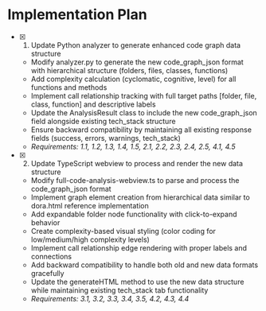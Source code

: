 # Implementation Plan

- [x] 1. Update Python analyzer to generate enhanced code graph data structure

  - Modify analyzer.py to generate the new code_graph_json format with hierarchical structure (folders, files, classes, functions)
  - Add complexity calculation (cyclomatic, cognitive, level) for all functions and methods
  - Implement call relationship tracking with full target paths [folder, file, class, function] and descriptive labels
  - Update the AnalysisResult class to include the new code_graph_json field alongside existing tech_stack structure
  - Ensure backward compatibility by maintaining all existing response fields (success, errors, warnings, tech_stack)
  - _Requirements: 1.1, 1.2, 1.3, 1.4, 1.5, 2.1, 2.2, 2.3, 2.4, 2.5, 4.1, 4.5_

- [x] 2. Update TypeScript webview to process and render the new data structure
  - Modify full-code-analysis-webview.ts to parse and process the code_graph_json format
  - Implement graph element creation from hierarchical data similar to dora.html reference implementation
  - Add expandable folder node functionality with click-to-expand behavior
  - Create complexity-based visual styling (color coding for low/medium/high complexity levels)
  - Implement call relationship edge rendering with proper labels and connections
  - Add backward compatibility to handle both old and new data formats gracefully
  - Update the generateHTML method to use the new data structure while maintaining existing tech_stack tab functionality
  - _Requirements: 3.1, 3.2, 3.3, 3.4, 3.5, 4.2, 4.3, 4.4_
